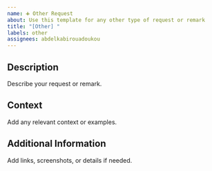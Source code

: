 ```yaml
---
name: ➕ Other Request
about: Use this template for any other type of request or remark
title: "[Other] "
labels: other
assignees: abdelkabirouadoukou
---
```


## Description

Describe your request or remark.

## Context

Add any relevant context or examples.

## Additional Information

Add links, screenshots, or details if needed.
